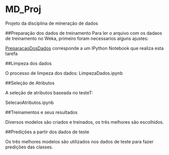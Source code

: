 MD_Proj
=======

Projeto da disciplina de mineração de dados

##Preparação dos dados de treinamento
Para ler o arquivo com os dadaos de treinamento no Weka, primeiro foram necessarios alguns ajustes:

[PreparacaoDosDados]() corresponde a um IPython Notebook que realiza esta tarefa

##Limpeza dos dados

O processo de limpeza dos dados:
LimpezaDados.ipynb

##Seleção de Atributos

A seleção de atributos baseada no testeT:

SelecaoAtributos.ipynb

##Treinamentos e seus resultados

Diversos modelos são criados e treinados, os três melhores são escolhidos.

##Predições a partir dos dados de teste

Os três melhores modelos são utilizados nos dados de teste para fazer predições das classes.
